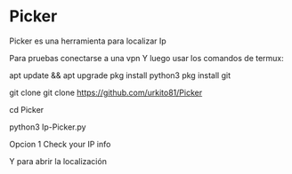 # Picker
Picker es una herramienta para localizar Ip


Para pruebas conectarse a una vpn
Y luego usar los comandos de termux:

apt update && apt upgrade
pkg install python3
pkg install git

git clone git clone https://github.com/urkito81/Picker


 
cd Picker

python3 Ip-Picker.py

Opcion 1 Check your IP info

Y para abrir la localización
